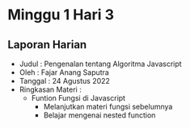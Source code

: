 # Minggu 1 Hari 3

## Laporan Harian
- Judul   : Pengenalan tentang Algoritma Javascript
- Oleh    : Fajar Anang Saputra
- Tanggal : 24 Agustus 2022
- Ringkasan Materi    :
    - Funtion Fungsi di Javascript
        - Melanjutkan materi fungsi sebelumnya
        - Belajar mengenai nested function